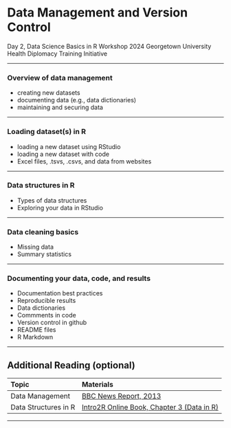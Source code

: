 Data Management and Version Control
================
Day 2, Data Science Basics in R Workshop
2024 Georgetown University Health Diplomacy Training Initiative

------------------------------------------------------------------------

### Overview of data management


-   creating new datasets
-   documenting data (e.g., data dictionaries)
-   maintaining and securing data

------------------------------------------------------------------------

### Loading dataset(s) in R

-   loading a new dataset using RStudio
-   loading a new dataset with code
-   Excel files, .tsvs, .csvs, and data from websites

------------------------------------------------------------------------

### Data structures in R

-   Types of data structures
-   Exploring your data in RStudio

------------------------------------------------------------------------

### Data cleaning basics

-   Missing data
-   Summary statistics

------------------------------------------------------------------------

### Documenting your data, code, and results

-   Documentation best practices
-   Reproducible results
-   Data dictionaries
-   Commments in code
-   Version control in github
-   README files
-   R Markdown


------------------------------------------------------------------------

## Additional Reading (optional)

|  Topic                                            |     Materials 
|:--------------------------------------------      |:-------------------------------------------------------------------------------------|
| Data Management                                   | [BBC News Report, 2013](https://www.bbc.com/news/magazine-2222319)                   | 
| Data Structures in R                              | [Intro2R Online Book, Chapter 3 (Data in R)](https://intro2r.com/data_r.html)        | 
 
 ------------------------------------------------------------------------


